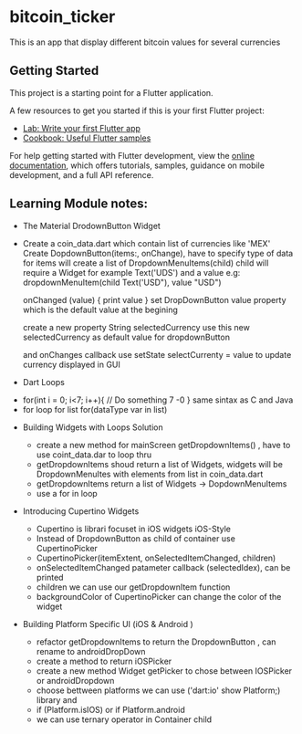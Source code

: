 # bitcoin_ticker

This is an app that display different bitcoin values for several currencies

## Getting Started

This project is a starting point for a Flutter application.

A few resources to get you started if this is your first Flutter project:

- [Lab: Write your first Flutter app](https://docs.flutter.dev/get-started/codelab)
- [Cookbook: Useful Flutter samples](https://docs.flutter.dev/cookbook)

For help getting started with Flutter development, view the
[online documentation](https://docs.flutter.dev/), which offers tutorials,
samples, guidance on mobile development, and a full API reference.


## Learning Module notes:

* The Material DrodownButton Widget
 - Create a coin_data.dart which contain list of currencies like 'MEX'
   Create DopdownButton<String>(items:, onChange), have to specify type of data
   for items will create a list of DropdownMenuItems(child)
   child will require a Widget for example Text('UDS') and a value
   e.g:
   dropdownMenuItem(child Text('USD"), value "USD")

   onChanged (value) { print value }
   set DropDownButton value property which is the default value at the begining 

   create a new property String selectedCurrency 
   use this new selectedCurrency as default value for dropdownButton

   and onChanges callback use setState selectCurrenty = value to update currency 
   displayed in GUI

* Dart Loops
- for(int i = 0; i<7; i++){
    // Do something 7 -0
}
    same sintax as C and Java
- for loop for list<datatype>
    for(dataType var in list)

* Building Widgets with Loops Solution

    - create a new method for mainScreen getDropdownItems() , have to use coint_data.dar to loop thru 
    - getDropdownItems shoud return a list of Widgets, widgets will be DropdownMenuItes with elements from list in coin_data.dart
    - getDropdownItems return a list of Widgets -> DopdownMenuItems<String>
    - use a for in loop

* Introducing Cupertino Widgets
    - Cupertino is librari focuset in iOS widgets  iOS-Style
    - Instead of DropdownButton as child of container use CupertinoPicker 
    - CupertinoPicker(itemExtent, onSelectedItemChanged, children)
    - onSelectedItemChanged patameter callback (selectedIdex), can be printed
    - children we can use our getDropdownItem function
    - backgroundColor of CupertinoPicker can change the color of the widget

* Building Platform Specific UI (iOS & Android )
    - refactor getDropdownItems to return the DropdownButton , can rename to androidDropDown
    - create a method to return iOSPicker
    - create a new method Widget getPicker to chose between IOSPicker or androidDropdown
    - choose bettween platforms we can use ('dart:io' show Platform;) library and 
    - if (Platform.isIOS) or if Platform.android
    - we can use ternary operator in Container child
